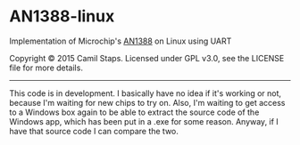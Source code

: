 # AN1388-linux

Implementation of Microchip's [AN1388][an1388] on Linux using UART

Copyright &copy; 2015 Camil Staps. Licensed under GPL v3.0, see the LICENSE file for more details.

---

This code is in development. I basically have no idea if it's working or not, because I'm waiting for new chips to try on. Also, I'm waiting to get access to a Windows box again to be able to extract the source code of the Windows app, which has been put in a .exe for some reason. Anyway, if I have that source code I can compare the two.

  [an1388]: http://ww1.microchip.com/downloads/en/AppNotes/01388B.pdf

